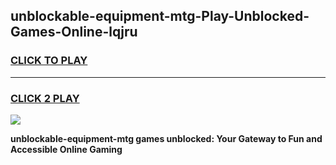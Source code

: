 
## unblockable-equipment-mtg-Play-Unblocked-Games-Online-lqjru
<h3>
<a href="https://premium76.site?title=unblockable-equipment-mtg&ref=25A">CLICK TO PLAY</a></h3>
<hr>

<h3>
<a href="https://premium76.site?title=unblockable-equipment-mtg&ref=25A">CLICK 2 PLAY</a>
  
</h3>

<a href="https://premium76.site?title=unblockable-equipment-mtg&ref=25A"><img src="https://clearcache.store/games.png"></a>


**unblockable-equipment-mtg games unblocked: Your Gateway to Fun and Accessible Online Gaming**
